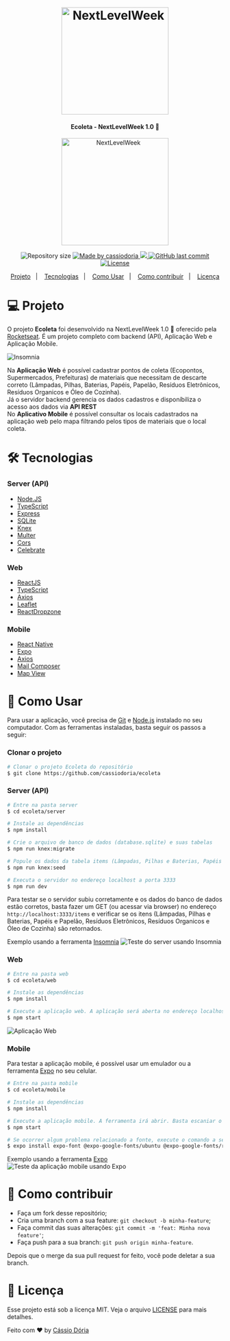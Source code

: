 <h1 align="center">
    <img alt="NextLevelWeek" title="#NextLevelWeek" src=".github/nlw.png" width="250px" />
</h1>

<h4 align="center"> 
	Ecoleta -  NextLevelWeek 1.0 🚀
</h4>
<p align="center">
  <img alt="NextLevelWeek" title="#NextLevelWeek" src=".github/logo.svg" width="250px" />
</p>

<p align="center">	
  <img alt="Repository size" src="https://img.shields.io/github/repo-size/cassiodoria/ecoleta">
	
  <a href="https://www.linkedin.com/in/cassio-doria/">
    <img alt="Made by cassiodoria" src="https://img.shields.io/badge/made%20by-cassiodoria-%2304D361">
  </a>

  <a aria-label="Completed" href="https://nextlevelweek.com/aulas/booster/1/edicao/1">
    <img src="https://img.shields.io/badge/NLW-done-brightgreen?logo=data:image/png;base64,iVBORw0KGgoAAAANSUhEUgAAABAAAAAQCAMAAAAoLQ9TAAAALVBMVEVHcExxWsF0XMJzXMJxWcFsUsD///9jRrzY0u6Xh9Gsn9n39fyMecy0qd2bjNJWBT0WAAAABHRSTlMA2Do606wF2QAAAGlJREFUGJVdj1cWwCAIBLEsRU3uf9xobDH8+GZwUYi8i6ucJwrxKE+7D0G9Q4vlYqtmCSjndr4CgCgzlyFgfKfKCVO0LrPKjmiqMxGXkJwNnXskqWG+1oSM+BSwD8f29YLNjvx/OQrn+g99oQSoNmt3PgAAAABJRU5ErkJggg=="></img>
  </a>
  
  <a href="https://github.com/cassiodoria/ecoleta/commits/master">
    <img alt="GitHub last commit" src="https://img.shields.io/github/last-commit/cassiodoria/ecoleta">
  </a>

  <a href="https://github.com/cassiodoria/ecoleta/blob/master/LICENSE">
    <img alt="License" src="https://img.shields.io/badge/license-MIT-brightgreen">
  </a>
</p>

<p align="center">
  <a href="#-projeto">Projeto</a>&nbsp;&nbsp;&nbsp;|&nbsp;&nbsp;&nbsp;
  <a href="#-tecnologias">Tecnologias</a>&nbsp;&nbsp;&nbsp;|&nbsp;&nbsp;&nbsp;
  <a href="#-como-usar">Como Usar</a>&nbsp;&nbsp;&nbsp;|&nbsp;&nbsp;&nbsp;
  <a href="#-como-contribuir">Como contribuir</a>&nbsp;&nbsp;&nbsp;|&nbsp;&nbsp;&nbsp;
  <a href="#-licenca">Licença</a>
</p>

# 💻 Projeto

O projeto **Ecoleta** foi desenvolvido na NextLevelWeek 1.0 🚀 oferecido pela [Rocketseat]. É um projeto completo com backend (API), Aplicação Web e Aplicação Mobile.<br />

<img alt="Insomnia" src=".github/ecoleta.png" />

 Na **Aplicação Web** é possível cadastrar pontos de coleta (Ecopontos, Supermercados, Prefeituras) de materiais que necessitam de descarte correto (Lâmpadas, Pilhas, Baterias, Papéis, Papelão, Resíduos Eletrônicos, Resíduos Organicos e Óleo de Cozinha).<br />
Já o servidor backend gerencia os dados cadastros e disponíbiliza o acesso aos dados via **API REST**<br />
No **Aplicativo Mobile** é possível consultar os locais cadastrados na aplicação web pelo mapa filtrando pelos tipos de materiais que o local coleta.

# 🛠 Tecnologias

### Server (API)
* [Node.JS](https://nodejs.org/en/docs/)
* [TypeScript](https://www.typescriptlang.org/)
* [Express](https://expressjs.com/)
* [SQLite](https://www.sqlite.org/index.html)
* [Knex](http://knexjs.org/)
* [Multer](https://www.npmjs.com/package/multer)
* [Cors](https://github.com/expressjs/cors)
* [Celebrate](https://www.npmjs.com/package/celebrate)

### Web
* [ReactJS](https://reactjs.org/)
* [TypeScript](https://www.typescriptlang.org/)
* [Axios](https://github.com/axios/axios)
* [Leaflet](https://leafletjs.com/)
* [ReactDropzone](https://react-dropzone.js.org/)

### Mobile
* [React Native](https://reactnative.dev/)
* [Expo](https://docs.expo.io/)
* [Axios](https://github.com/axios/axios)
* [Mail Composer](https://docs.expo.io/versions/latest/sdk/mail-composer/)
* [Map View](https://docs.expo.io/versions/latest/sdk/map-view/)

#  🚀 Como Usar

Para usar a aplicação, você precisa de [Git](https://git-scm.com) e [Node.js][nodejs] instalado no seu computador. Com as ferramentas instaladas, basta seguir os passos a seguir:

### Clonar o projeto

```bash
# Clonar o projeto Ecoleta do repositório
$ git clone https://github.com/cassiodoria/ecoleta
```

### Server (API) 

```bash
# Entre na pasta server
$ cd ecoleta/server

# Instale as dependências
$ npm install

# Crie o arquivo de banco de dados (database.sqlite) e suas tabelas
$ npm run knex:migrate

# Popule os dados da tabela items (Lâmpadas, Pilhas e Baterias, Papéis e Papelão, Resíduos Eletrônicos, Resíduos Organicos e Óleo de Cozinha)
$ npm run knex:seed

# Executa o servidor no endereço localhost a porta 3333
$ npm run dev
```
Para testar se o servidor subiu corretamente e os dados do banco de dados estão corretos, basta fazer um GET (ou acessar via browser) no endereço `http://localhost:3333/items` e verificar se os itens (Lâmpadas, Pilhas e Baterias, Papéis e Papelão, Resíduos Eletrônicos, Resíduos Organicos e Óleo de Cozinha) são retornados.

Exemplo usando a ferramenta [Insomnia](https://insomnia.rest/)
<img alt="Teste do server usando Insomnia" src=".github/insomnia.png" />

### Web

```bash
# Entre na pasta web
$ cd ecoleta/web

# Instale as dependências
$ npm install

# Execute a aplicação web. A aplicação será aberta no endereço localhost na porta 3000
$ npm start
```

<img alt="Aplicação Web" src=".github/aplicacao-web.png" />

### Mobile
Para testar a aplicação mobile, é possível usar um emulador ou a ferramenta [Expo] no seu celular.

```bash
# Entre na pasta mobile
$ cd ecoleta/mobile

# Instale as dependências
$ npm install

# Execute a aplicação mobile. A ferramenta irá abrir. Basta escaniar o qrcode no próprio terminal ou na página do Expo que irá abrir no browser. 
$ npm start

# Se ocorrer algum problema relacionado a fonte, execute o comando a seguir:
$ expo install expo-font @expo-google-fonts/ubuntu @expo-google-fonts/roboto
```

Exemplo usando a ferramenta [Expo]
<img alt="Teste da aplicação mobile usando Expo" src=".github/aplicacao-mobile.png" />


# 🤔 Como contribuir

- Faça um fork desse repositório;
- Cria uma branch com a sua feature: `git checkout -b minha-feature`;
- Faça commit das suas alterações: `git commit -m 'feat: Minha nova feature'`;
- Faça push para a sua branch: `git push origin minha-feature`.

Depois que o merge da sua pull request for feito, você pode deletar a sua branch.

# 📝 Licença

Esse projeto está sob a licença MIT. Veja o arquivo [LICENSE](https://github.com/cassiodoria/ecoleta/blob/master/LICENSE) para mais detalhes.

Feito com ♥ by [Cássio Dória](https://www.linkedin.com/in/cassiodoria/)

[nodejs]: https://nodejs.org/
[typescript]: https://www.typescriptlang.org/
[expo]: https://expo.io/
[reactjs]: https://reactjs.org
[rn]: https://facebook.github.io/react-native/
[yarn]: https://yarnpkg.com/
[Rocketseat]: (https://www.rocketseat.com.br)
[Insomnia]: (https://insomnia.rest/)
[Expo]: (https://play.google.com/store/apps/details?id=host.exp.exponent&hl=en)